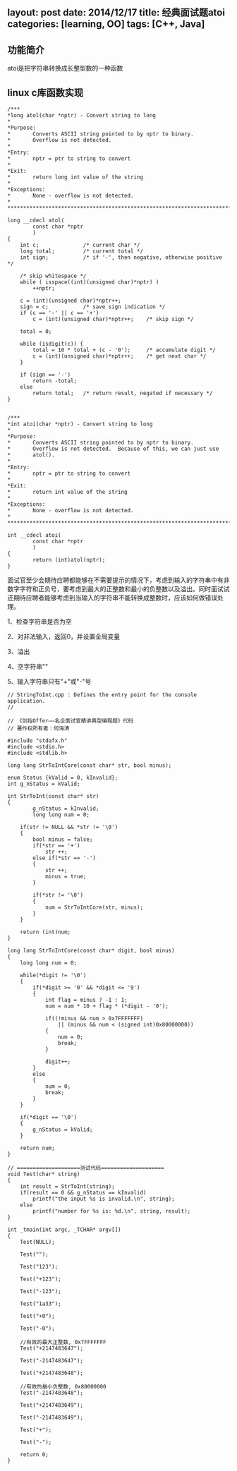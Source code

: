 layout: post
date: 2014/12/17
title: 经典面试题atoi
categories: [learning, OO]
tags: [C++, Java]
---


## 功能简介
atoi是把字符串转换成长整型数的一种函数

<!--more-->

## linux c库函数实现
	/***
	*long atol(char *nptr) - Convert string to long
	*
	*Purpose:
	*       Converts ASCII string pointed to by nptr to binary.
	*       Overflow is not detected.
	*
	*Entry:
	*       nptr = ptr to string to convert
	*
	*Exit:
	*       return long int value of the string
	*
	*Exceptions:
	*       None - overflow is not detected.
	*
	*******************************************************************************/
	
	long __cdecl atol(
	        const char *nptr
	        )
	{
	    int c;              /* current char */
        long total;         /* current total */
        int sign;           /* if '-', then negative, otherwise positive */

        /* skip whitespace */
        while ( isspace((int)(unsigned char)*nptr) )
            ++nptr;

        c = (int)(unsigned char)*nptr++;
        sign = c;           /* save sign indication */
        if (c == '-' || c == '+')
            c = (int)(unsigned char)*nptr++;    /* skip sign */

        total = 0;

        while (isdigit(c)) {
            total = 10 * total + (c - '0');     /* accumulate digit */
            c = (int)(unsigned char)*nptr++;    /* get next char */
        }

        if (sign == '-')
            return -total;
        else
            return total;   /* return result, negated if necessary */
	}
	
	
	/***
	*int atoi(char *nptr) - Convert string to long
	*
	*Purpose:
	*       Converts ASCII string pointed to by nptr to binary.
	*       Overflow is not detected.  Because of this, we can just use
	*       atol().
	*
	*Entry:
	*       nptr = ptr to string to convert
	*
	*Exit:
	*       return int value of the string
	*
	*Exceptions:
	*       None - overflow is not detected.
	*
	*******************************************************************************/
	
	int __cdecl atoi(
	        const char *nptr
	        )
	{
	        return (int)atol(nptr);
	}
面试官至少会期待应聘都能够在不需要提示的情况下，考虑到输入的字符串中有非数字字符和正负号，要考虑到最大的正整数和最小的负整数以及溢出。同时面试试还期待应聘者能够考虑到当输入的字符串不能转换成整数时，应该如何做错误处理。

1、检查字符串是否为空

2、对非法输入，返回0，并设置全局变量

3、溢出

4、空字符串""

5、输入字符串只有"+"或"-"号

	// StringToInt.cpp : Defines the entry point for the console application.
	//
	
	// 《剑指Offer——名企面试官精讲典型编程题》代码
	// 著作权所有者：何海涛
	
	#include "stdafx.h"
	#include <stdio.h>
	#include <stdlib.h>
	
	long long StrToIntCore(const char* str, bool minus);
	
	enum Status {kValid = 0, kInvalid};
	int g_nStatus = kValid;
	
	int StrToInt(const char* str)
	{
		    g_nStatus = kInvalid;
		    long long num = 0;
	
	    if(str != NULL && *str != '\0') 
	    {
	        bool minus = false;
	        if(*str == '+')
	            str ++;
	        else if(*str == '-') 
	        {
	            str ++;
	            minus = true;
	        }
	
	        if(*str != '\0') 
	        {
	            num = StrToIntCore(str, minus);
	        }
	    }
	
	    return (int)num;
	}

	long long StrToIntCore(const char* digit, bool minus)
	{
	    long long num = 0;

	    while(*digit != '\0') 
	    {
	        if(*digit >= '0' && *digit <= '9') 
	        {
	            int flag = minus ? -1 : 1;
	            num = num * 10 + flag * (*digit - '0');
	
	            if((!minus && num > 0x7FFFFFFF) 
	                || (minus && num < (signed int)0x80000000))
	            {
	                num = 0;
	                break;
	            }
	
	            digit++;
	        }
	        else 
	        {
	            num = 0;
	            break;
	        }
	    }
	
	    if(*digit == '\0') 
	    {
	        g_nStatus = kValid;
	    }
	
	    return num;
	}

	// ====================测试代码====================
	void Test(char* string)
	{
	    int result = StrToInt(string);
	    if(result == 0 && g_nStatus == kInvalid)
	        printf("the input %s is invalid.\n", string);
	    else
	        printf("number for %s is: %d.\n", string, result);
	}

	int _tmain(int argc, _TCHAR* argv[])
	{
	    Test(NULL);
	
	    Test("");
	
	    Test("123");
	
	    Test("+123");
	    
	    Test("-123");
	
	    Test("1a33");
	
	    Test("+0");
	
	    Test("-0");
	
	    //有效的最大正整数, 0x7FFFFFFF
	    Test("+2147483647");    
	
	    Test("-2147483647");
	
	    Test("+2147483648");
	
	    //有效的最小负整数, 0x80000000
	    Test("-2147483648");    
	
	    Test("+2147483649");
	
	    Test("-2147483649");
	
	    Test("+");
	
	    Test("-");
	
	    return 0;
	}
